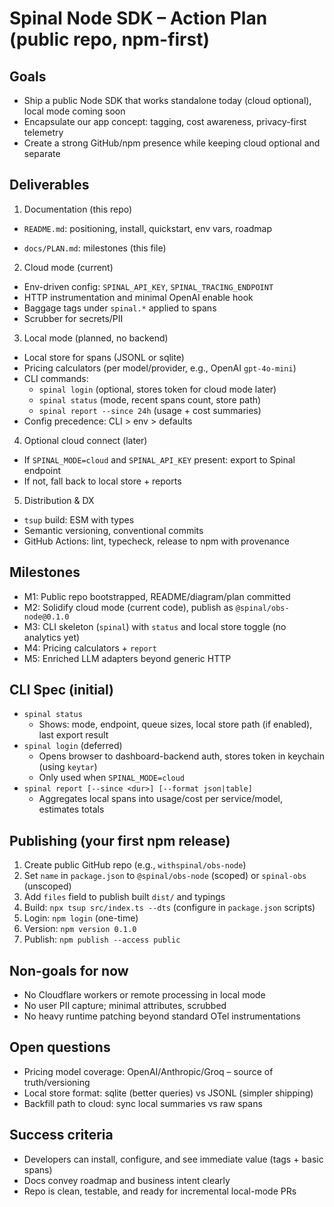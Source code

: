 # Spinal Node SDK – Action Plan (public repo, npm-first)

## Goals
- Ship a public Node SDK that works standalone today (cloud optional), local mode coming soon
- Encapsulate our app concept: tagging, cost awareness, privacy-first telemetry
- Create a strong GitHub/npm presence while keeping cloud optional and separate

## Deliverables
1) Documentation (this repo)
- `README.md`: positioning, install, quickstart, env vars, roadmap

- `docs/PLAN.md`: milestones (this file)

2) Cloud mode (current)
- Env-driven config: `SPINAL_API_KEY`, `SPINAL_TRACING_ENDPOINT`
- HTTP instrumentation and minimal OpenAI enable hook
- Baggage tags under `spinal.*` applied to spans
- Scrubber for secrets/PII

3) Local mode (planned, no backend)
- Local store for spans (JSONL or sqlite)
- Pricing calculators (per model/provider, e.g., OpenAI `gpt-4o-mini`)
- CLI commands:
  - `spinal login` (optional, stores token for cloud mode later)
  - `spinal status` (mode, recent spans count, store path)
  - `spinal report --since 24h` (usage + cost summaries)
- Config precedence: CLI > env > defaults

4) Optional cloud connect (later)
- If `SPINAL_MODE=cloud` and `SPINAL_API_KEY` present: export to Spinal endpoint
- If not, fall back to local store + reports

5) Distribution & DX
- `tsup` build: ESM with types
- Semantic versioning, conventional commits
- GitHub Actions: lint, typecheck, release to npm with provenance

## Milestones
- M1: Public repo bootstrapped, README/diagram/plan committed
- M2: Solidify cloud mode (current code), publish as `@spinal/obs-node@0.1.0`
- M3: CLI skeleton (`spinal`) with `status` and local store toggle (no analytics yet)
- M4: Pricing calculators + `report`
- M5: Enriched LLM adapters beyond generic HTTP

## CLI Spec (initial)
- `spinal status`
  - Shows: mode, endpoint, queue sizes, local store path (if enabled), last export result
- `spinal login` (deferred)
  - Opens browser to dashboard-backend auth, stores token in keychain (using `keytar`)
  - Only used when `SPINAL_MODE=cloud`
- `spinal report [--since <dur>] [--format json|table]`
  - Aggregates local spans into usage/cost per service/model, estimates totals

## Publishing (your first npm release)
1. Create public GitHub repo (e.g., `withspinal/obs-node`)
2. Set `name` in `package.json` to `@spinal/obs-node` (scoped) or `spinal-obs` (unscoped)
3. Add `files` field to publish built `dist/` and typings
4. Build: `npx tsup src/index.ts --dts` (configure in `package.json` scripts)
5. Login: `npm login` (one-time)
6. Version: `npm version 0.1.0`
7. Publish: `npm publish --access public`

## Non-goals for now
- No Cloudflare workers or remote processing in local mode
- No user PII capture; minimal attributes, scrubbed
- No heavy runtime patching beyond standard OTel instrumentations

## Open questions
- Pricing model coverage: OpenAI/Anthropic/Groq – source of truth/versioning
- Local store format: sqlite (better queries) vs JSONL (simpler shipping)
- Backfill path to cloud: sync local summaries vs raw spans

## Success criteria
- Developers can install, configure, and see immediate value (tags + basic spans)
- Docs convey roadmap and business intent clearly
- Repo is clean, testable, and ready for incremental local-mode PRs
